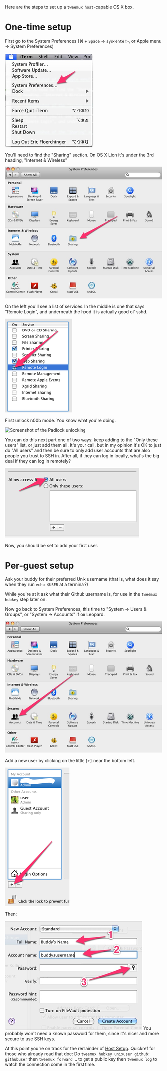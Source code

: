 Here are the steps to set up a `tweemux host`-capable OS X box.

# One-time setup

First go to the System Preferences
(⌘ + `Space` → `sys<enter>`, or Apple menu → System Preferences)

![Screenshot of the Apple menu](doc-img/osx/apple-menu.jpg)

You'll need to find the "Sharing" section. On OS X Lion it's under the 3rd
heading, "Internet & Wireless"

![Screenshot of the "System Preferences" window, pointing at "Sharing"](doc-img/osx/prefs-sharing.jpg)

On the left you'll see a list of services. In the middle is one that says
"Remote Login", and underneath the hood it is actually good ol' sshd.

![Screenshot of the "Sharing" window](doc-img/osx/remote-login.png)

First unlock n00b mode. You know what you're doing.

![Screenshot of the Padlock unlocking](doc-img/osx/unlock-n00b-mode.png)

You can do this next part one of two ways: keep adding to the "Only these
users" list, or just add them all. It's your call, but in my opinion it's OK to
just do "All users" and then be sure to only add user accounts that are also
people you trust to SSH in. After all, if they can log in locally, what's the
big deal if they can log in remotely?

![Screenshot of "All users" radio button selected](doc-img/osx/all-users-radio.png)


Now, you should be set to add your first user.

# Per-guest setup

Ask your buddy for their preferred Unix username (that is, what does it say
when they run `echo $USER` at a terminal?)

While you're at it ask what their Github username is, for use in the `tweemux
hubkey` step later on.

Now go back to System Preferences, this time to "System → Users & Groups", or
"System → Accounts" if on Leopard.

![Screenshot of the "System Preferences" window, pointing at "Users & Groups"](doc-img/osx/prefs-users.jpg)

Add a new user by clicking on the little `[+]` near the bottom left.

![Screenshot of the "Users & Groups" window, pointing at the tiny plus](doc-img/osx/add-user.png)

Then:

![Screenshot of Create Account steps](doc-img/osx/create-user.jpg)
You probably won't need a known password for them, since it's nicer and more
secure to use SSH keys.

At this point you're on track for the remainder of
[Host Setup](https://github.com/peopleadmin/tweemux#host-usage).
Quickref for those who already read that doc: Do `tweemux hubkey unixuser
github: githubuser` then `tweemux forward …` to get a public key then `tweemux
log` to watch the connection come in the first time.
